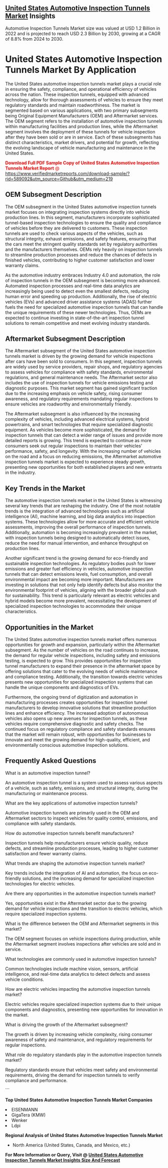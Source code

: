 <h2><a href="https://www.verifiedmarketreports.com/download-sample/?rid=589092&amp;utm_source=Github&amp;utm_medium=219" target="_blank">United States Automotive Inspection Tunnels Market</a> Insights</h2><p>Automotive Inspection Tunnels Market size was valued at USD 1.2 Billion in 2022 and is projected to reach USD 2.3 Billion by 2030, growing at a CAGR of 8.8% from 2024 to 2030.</p><p> <h1>United States Automotive Inspection Tunnels Market By Application</h1> <p>The United States automotive inspection tunnels market plays a crucial role in ensuring the safety, compliance, and operational efficiency of vehicles across the nation. These inspection tunnels, equipped with advanced technology, allow for thorough assessments of vehicles to ensure they meet regulatory standards and maintain roadworthiness. The market is segmented based on various applications, with two primary subsegments being Original Equipment Manufacturers (OEM) and Aftermarket services. The OEM segment refers to the installation of automotive inspection tunnels within manufacturing facilities and production lines, while the Aftermarket segment involves the deployment of these tunnels for vehicle inspection after they have been sold or are in service. Each of these subsegments has distinct characteristics, market drivers, and potential for growth, reflecting the evolving landscape of vehicle manufacturing and maintenance in the United States. <p><span class=""><span style="color: #ff0000;"><strong>Download Full PDF Sample Copy of United States Automotive Inspection Tunnels Market Report</strong> @ </span><a href="https://www.verifiedmarketreports.com/download-sample/?rid=589092&amp;utm_source=Github&amp;utm_medium=219" target="_blank">https://www.verifiedmarketreports.com/download-sample/?rid=589092&amp;utm_source=Github&amp;utm_medium=219</a></span></p> </p> <h2>OEM Subsegment Description</h2> <p>The OEM subsegment in the United States automotive inspection tunnels market focuses on integrating inspection systems directly into vehicle production lines. In this segment, manufacturers incorporate sophisticated tunnel-based inspection technologies to ensure the quality and compliance of vehicles before they are delivered to customers. These inspection tunnels are used to check various aspects of the vehicles, such as structural integrity, exhaust emissions, and safety features, ensuring that the cars meet the stringent quality standards set by regulatory authorities and the manufacturers themselves. OEMs rely heavily on inspection tunnels to streamline production processes and reduce the chances of defects in finished vehicles, contributing to higher customer satisfaction and lower warranty claims.</p> <p>As the automotive industry embraces Industry 4.0 and automation, the role of inspection tunnels in the OEM subsegment is becoming more advanced. Automated inspection processes and real-time data analytics are increasingly being used to detect even the smallest defects, reducing human error and speeding up production. Additionally, the rise of electric vehicles (EVs) and advanced driver assistance systems (ADAS) further fuels the need for specialized automotive inspection tunnels that can handle the unique requirements of these newer technologies. Thus, OEMs are expected to continue investing in state-of-the-art inspection tunnel solutions to remain competitive and meet evolving industry standards.</p> <h2>Aftermarket Subsegment Description</h2> <p>The Aftermarket subsegment of the United States automotive inspection tunnels market is driven by the growing demand for vehicle inspections after cars have been sold to consumers. In this segment, inspection tunnels are widely used by service providers, repair shops, and regulatory agencies to assess vehicles for compliance with safety standards, environmental regulations, and general maintenance needs. The Aftermarket sector also includes the use of inspection tunnels for vehicle emissions testing and diagnostic purposes. This market segment has gained significant traction due to the increasing emphasis on vehicle safety, rising consumer awareness, and regulatory requirements mandating regular inspections to ensure vehicles are roadworthy and environmentally friendly.</p> <p>The Aftermarket subsegment is also influenced by the increasing complexity of vehicles, including advanced electrical systems, hybrid powertrains, and smart technologies that require specialized diagnostic equipment. As vehicles become more sophisticated, the demand for inspection tunnels that can detect a wider range of issues and provide more detailed reports is growing. This trend is expected to continue as more consumers seek out regular inspections to maintain their vehicles’ performance, safety, and longevity. With the increasing number of vehicles on the road and a focus on reducing emissions, the Aftermarket automotive inspection tunnels market is expected to experience steady growth, presenting new opportunities for both established players and new entrants in the industry.</p> <h2>Key Trends in the Market</h2> <p>The automotive inspection tunnels market in the United States is witnessing several key trends that are reshaping the industry. One of the most notable trends is the integration of advanced technologies such as artificial intelligence (AI), machine learning, and big data analytics into inspection systems. These technologies allow for more accurate and efficient vehicle assessments, improving the overall performance of inspection tunnels. Additionally, automation is becoming increasingly prevalent in the market, with inspection tunnels being designed to automatically detect issues, reduce the need for manual intervention, and enhance throughput on production lines.</p> <p>Another significant trend is the growing demand for eco-friendly and sustainable inspection technologies. As regulatory bodies push for lower emissions and greater fuel efficiency in vehicles, automotive inspection tunnels that can detect emissions levels, fuel consumption, and overall environmental impact are becoming more important. Manufacturers are investing in solutions that not only help identify defects but also monitor the environmental footprint of vehicles, aligning with the broader global push for sustainability. This trend is particularly relevant as electric vehicles and hybrid models become more prevalent, necessitating the development of specialized inspection technologies to accommodate their unique characteristics.</p> <h2>Opportunities in the Market</h2> <p>The United States automotive inspection tunnels market offers numerous opportunities for growth and expansion, particularly within the Aftermarket subsegment. As the number of vehicles on the road continues to increase, the demand for regular vehicle inspections, including safety and emissions testing, is expected to grow. This provides opportunities for inspection tunnel manufacturers to expand their presence in the aftermarket space by offering solutions that cater to the evolving needs of vehicle maintenance and compliance testing. Additionally, the transition towards electric vehicles presents new opportunities for specialized inspection systems that can handle the unique components and diagnostics of EVs.</p> <p>Furthermore, the ongoing trend of digitization and automation in manufacturing processes creates opportunities for inspection tunnel manufacturers to develop innovative solutions that streamline production lines and enhance efficiency. The increased adoption of autonomous vehicles also opens up new avenues for inspection tunnels, as these vehicles require comprehensive diagnostic and safety checks. The continued focus on regulatory compliance and safety standards ensures that the market will remain robust, with opportunities for businesses to innovate and meet the growing demand for high-quality, efficient, and environmentally conscious automotive inspection solutions.</p> <h2>Frequently Asked Questions</h2> <p>What is an automotive inspection tunnel?</p> <p>An automotive inspection tunnel is a system used to assess various aspects of a vehicle, such as safety, emissions, and structural integrity, during the manufacturing or maintenance process.</p> <p>What are the key applications of automotive inspection tunnels?</p> <p>Automotive inspection tunnels are primarily used in the OEM and Aftermarket sectors to inspect vehicles for quality control, emissions, and compliance with safety standards.</p> <p>How do automotive inspection tunnels benefit manufacturers?</p> <p>Inspection tunnels help manufacturers ensure vehicle quality, reduce defects, and streamline production processes, leading to higher customer satisfaction and fewer warranty claims.</p> <p>What trends are shaping the automotive inspection tunnels market?</p> <p>Key trends include the integration of AI and automation, the focus on eco-friendly solutions, and the increasing demand for specialized inspection technologies for electric vehicles.</p> <p>Are there any opportunities in the automotive inspection tunnels market?</p> <p>Yes, opportunities exist in the Aftermarket sector due to the growing demand for vehicle inspections and the transition to electric vehicles, which require specialized inspection systems.</p> <p>What is the difference between the OEM and Aftermarket segments in this market?</p> <p>The OEM segment focuses on vehicle inspections during production, while the Aftermarket segment involves inspections after vehicles are sold and in service.</p> <p>What technologies are commonly used in automotive inspection tunnels?</p> <p>Common technologies include machine vision, sensors, artificial intelligence, and real-time data analytics to detect defects and assess vehicle conditions.</p> <p>How are electric vehicles impacting the automotive inspection tunnels market?</p> <p>Electric vehicles require specialized inspection systems due to their unique components and diagnostics, presenting new opportunities for innovation in the market.</p> <p>What is driving the growth of the Aftermarket subsegment?</p> <p>The growth is driven by increasing vehicle complexity, rising consumer awareness of safety and maintenance, and regulatory requirements for regular inspections.</p> <p>What role do regulatory standards play in the automotive inspection tunnels market?</p> <p>Regulatory standards ensure that vehicles meet safety and environmental requirements, driving the demand for inspection tunnels to verify compliance and performance.</p> ```</p><p><strong>Top United States Automotive Inspection Tunnels Market Companies</strong></p><div data-test-id=""><p><li>EISENMANN</li><li> GigaTera (KMW)</li><li> Wenker</li><li> Ldpi</li></p><div><strong>Regional Analysis of&nbsp;United States Automotive Inspection Tunnels Market</strong></div><ul><li dir="ltr"><p dir="ltr">North America&nbsp;(United States, Canada, and Mexico, etc.)</p></li></ul><p><strong>For More Information or Query, Visit @&nbsp;</strong><strong><a href="https://www.verifiedmarketreports.com/product/automotive-inspection-tunnels-market/?utm_source=Github&amp;utm_medium=219" target="_blank">United States Automotive Inspection Tunnels Market Insights Size And Forecast</a></strong></p></div>
